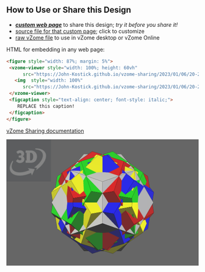 
## How to Use or Share this Design

 - [***custom web page***][post] to share this design; *try it before you share it!*
 - [source file for that custom page][source]; click to customize
 - [raw vZome file][raw] to use in vZome desktop or vZome Online
 
 HTML for embedding in any web page:
 ```html
<figure style="width: 87%; margin: 5%">
  <vzome-viewer style="width: 100%; height: 60vh"
       src="https://John-Kostick.github.io/vzome-sharing/2023/01/06/20-29-46-Arrangement-of-5-Dodecahedra/Arrangement-of-5-Dodecahedra.vZome" >
    <img  style="width: 100%"
       src="https://John-Kostick.github.io/vzome-sharing/2023/01/06/20-29-46-Arrangement-of-5-Dodecahedra/Arrangement-of-5-Dodecahedra.png" >
  </vzome-viewer>
  <figcaption style="text-align: center; font-style: italic;">
     REPLACE this caption!
  </figcaption>
</figure>
 ```

[vZome Sharing documentation](https://vzome.github.io/vzome/sharing.html#how-it-works)

![Image](<Arrangement-of-5-Dodecahedra.png>)


[post]: <https://John-Kostick.github.io/vzome-sharing/2023/01/06/Arrangement-of-5-Dodecahedra-20-29-46.html>
[source]: <https://github.com/John-Kostick/vzome-sharing/edit/main/_posts/2023-01-06-Arrangement-of-5-Dodecahedra-20-29-46.md>
[raw]: <https://raw.githubusercontent.com/John-Kostick/vzome-sharing/main/2023/01/06/20-29-46-Arrangement-of-5-Dodecahedra/Arrangement-of-5-Dodecahedra.vZome>